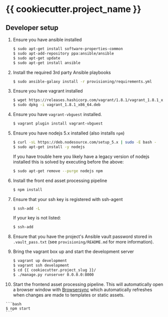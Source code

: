 # {{ cookiecutter.project_name }}

## Developer setup

 1. Ensure you have ansible installed

    ```bash
    $ sudo apt-get install software-properties-common
    $ sudo apt-add-repository ppa:ansible/ansible
    $ sudo apt-get update
    $ sudo apt-get install ansible
    ```
 2. Install the required 3rd party Ansible playbooks

    ```bash
    $ sudo ansible-galaxy install -r provisioning/requirements.yml
    ```

 3. Ensure you have vagrant installed

    ```bash
    $ wget https://releases.hashicorp.com/vagrant/1.8.1/vagrant_1.8.1_x86_64.deb
    $ sudo dpkg -i vagrant_1.8.1_x86_64.deb
    ```

 4. Ensure you have `vagrant-vbguest` installed.

    ```bash
    $ vagrant plugin install vagrant-vbguest
    ```

 5. Ensure you have nodejs 5.x installed (also installs `npm`)

    ```bash
    $ curl -sL https://deb.nodesource.com/setup_5.x | sudo -E bash -
    $ sudo apt-get install -y nodejs
    ```

    If you have trouble here you likely have a legacy version of nodejs
    installed this is solved by executing before the above:

    ```bash
    $ sudo apt-get remove --purge nodejs npm
    ```

 6. Install the front end asset processing pipeline

    ```bash
    $ npm install
    ```

 7. Ensure that your ssh key  is registered with ssh-agent

    ```bash
    $ ssh-add -L
    ```

    If your key is not listed:

    ```bash
    $ ssh-add
    ```

 8. Ensure that you have the project's Ansible vault password stored in
    `.vault_pass.txt` (see `provisioning/README.md` for more information).

 9. Bring the vagrant box up and start the development server

    ```bash
    $ vagrant up development
    $ vagrant ssh development
    $ cd {{ cookiecutter.project_slug }}/
    $ ./manage.py runserver 0.0.0.0:8000
    ```
 10. Start the frontend asset processing pipeline. This will automatically open
    a browser window with [Browsersync](https://www.browsersync.io/) which
    automatically refreshes when changes are made to templates or static assets.

    ```bash
    $ npm start
    ```
